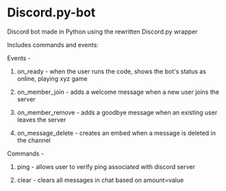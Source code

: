 # Discord.py-bot
Discord bot made in Python using the rewritten Discord.py wrapper

Includes commands and events:

Events - 
1. on_ready - when the user runs the code, shows the bot's status as online, playing xyz game

2. on_member_join - adds a welcome message when a new user joins the server

3. on_member_remove - adds a goodbye message when an existing user leaves the server

4. on_message_delete - creates an embed when a message is deleted in the channel

Commands - 
1. ping - allows user to verify ping associated with discord server

2. clear - clears all messages in chat based on amount=value

